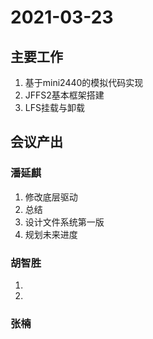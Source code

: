 # 2021-03-23

## 主要工作

1. 基于mini2440的模拟代码实现
2. JFFS2基本框架搭建
3. LFS挂载与卸载



## 会议产出

### 潘延麒

1. 修改底层驱动
2. 总结
3. 设计文件系统第一版
4. 规划未来进度

### 胡智胜

1. 
2.  

### 张楠

